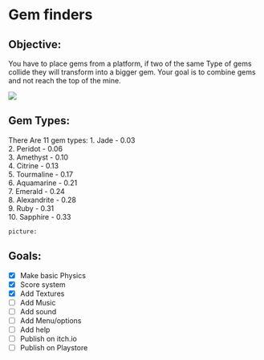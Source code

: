 # Gem finders

## Objective:

You have to place gems from a platform, if two of the same Type of gems collide they will transform into a bigger gem. Your goal is to combine gems and not reach the top of the mine.

![](https://github.com/Wanna-Be-Dev/MiningGame/blob/master/ReadMeFiles/2024-01-26%2021-39-01.gif)  

## Gem Types:
 There Are 11 gem types:
	1. Jade  - 0.03  
	2. Peridot - 0.06  
	3. Amethyst - 0.10  
	4. Citrine - 0.13  
	5. Tourmaline - 0.17  
	6. Aquamarine - 0.21  
	7. Emerald - 0.24  
	8. Alexandrite - 0.28  
	9. Ruby - 0.31  
	10. Sapphire - 0.33  
     
	picture:


## Goals:
- [x] Make basic Physics
- [x] Score system
- [x] Add Textures
- [ ] Add Music
- [ ] Add sound
- [ ] Add Menu/options
- [ ] Add help
- [ ] Publish on itch.io
- [ ] Publish on Playstore
